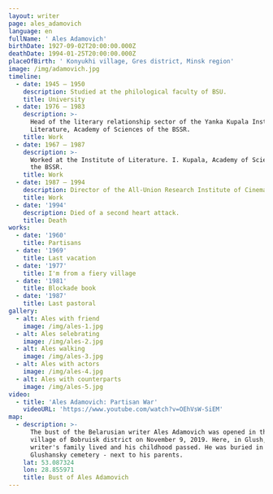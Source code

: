 ```yaml
---
layout: writer
page: ales_adamovich
language: en
fullName: ' Ales Adamovich'
birthDate: 1927-09-02T20:00:00.000Z
deathDate: 1994-01-25T20:00:00.000Z
placeOfBirth: ' Konyukhi village, Gres district, Minsk region'
image: /img/adamovich.jpg
timeline:
  - date: 1945 — 1950
    description: Studied at the philological faculty of BSU.
    title: University
  - date: 1976 — 1983
    description: >-
      Head of the literary relationship sector of the Yanka Kupala Institute of
      Literature, Academy of Sciences of the BSSR.
    title: Work
  - date: 1967 — 1987
    description: >-
      Worked at the Institute of Literature. I. Kupala, Academy of Sciences of
      the BSSR.
    title: Work
  - date: 1987 — 1994
    description: Director of the All-Union Research Institute of Cinematography in Moscow.
    title: Work
  - date: '1994'
    description: Died of a second heart attack.
    title: Death
works:
  - date: '1960'
    title: Partisans
  - date: '1969'
    title: Last vacation
  - date: '1977'
    title: I'm from a fiery village
  - date: '1981'
    title: Blockade book
  - date: '1987'
    title: Last pastoral
gallery:
  - alt: Ales with friend
    image: /img/ales-1.jpg
  - alt: Ales selebrating
    image: /img/ales-2.jpg
  - alt: Ales walking
    image: /img/ales-3.jpg
  - alt: Ales with actors
    image: /img/ales-4.jpg
  - alt: Ales with counterparts
    image: /img/ales-5.jpg
video:
  - title: 'Ales Adamovich: Partisan War'
    videoURL: 'https://www.youtube.com/watch?v=OEhVsW-SiEM'
map:
  - description: >-
      The bust of the Belarusian writer Ales Adamovich was opened in the Glush
      village of Bobruisk district on November 9, 2019. Here, in Glush, the
      writer's family lived and his childhood passed. He was buried in the
      Glushansky cemetery - next to his parents.
    lat: 53.087324
    lon: 28.855971
    title: Bust of Ales Adamovich
---
```


